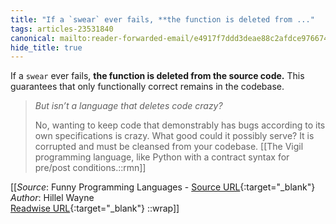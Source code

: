 ```yaml
---
title: "If a `swear` ever fails, **the function is deleted from ..."
tags: articles-23531840
canonical: mailto:reader-forwarded-email/e4917f7ddd3deae88c2afdce976674d9
hide_title: true
---
```


If a `swear` ever fails, **the function is deleted from the source code.** This guarantees that only functionally correct remains in the codebase.

> *But isn’t a language that deletes code crazy?*
> 
> No, wanting to keep code that demonstrably has bugs according to its own specifications is crazy. What good could it possibly serve? It is corrupted and must be cleansed from your codebase.
[[The Vigil programming language, like Python with a contract syntax for pre/post conditions.::rmn]]


[[_Source_: Funny Programming Languages - [Source URL](mailto:reader-forwarded-email/e4917f7ddd3deae88c2afdce976674d9){:target="_blank"}<br>
_Author_: Hillel Wayne<br>
[Readwise URL](https://readwise.io/open/460831525){:target="_blank"}
::wrap]]